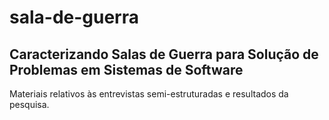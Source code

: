 # sala-de-guerra

## Caracterizando Salas de Guerra para Solução de Problemas em Sistemas de Software

Materiais relativos às entrevistas semi-estruturadas e resultados da pesquisa.
